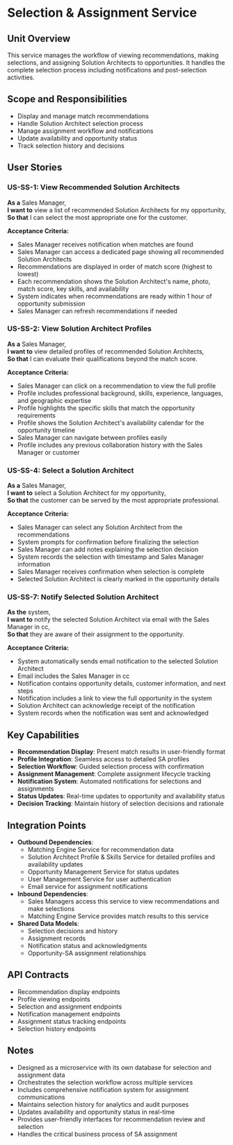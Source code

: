 # Selection & Assignment Service

## Unit Overview
This service manages the workflow of viewing recommendations, making selections, and assigning Solution Architects to opportunities. It handles the complete selection process including notifications and post-selection activities.

## Scope and Responsibilities
- Display and manage match recommendations
- Handle Solution Architect selection process
- Manage assignment workflow and notifications
- Update availability and opportunity status
- Track selection history and decisions

## User Stories

### US-SS-1: View Recommended Solution Architects
**As a** Sales Manager,  
**I want to** view a list of recommended Solution Architects for my opportunity,  
**So that** I can select the most appropriate one for the customer.

**Acceptance Criteria:**
- Sales Manager receives notification when matches are found
- Sales Manager can access a dedicated page showing all recommended Solution Architects
- Recommendations are displayed in order of match score (highest to lowest)
- Each recommendation shows the Solution Architect's name, photo, match score, key skills, and availability
- System indicates when recommendations are ready within 1 hour of opportunity submission
- Sales Manager can refresh recommendations if needed

### US-SS-2: View Solution Architect Profiles
**As a** Sales Manager,  
**I want to** view detailed profiles of recommended Solution Architects,  
**So that** I can evaluate their qualifications beyond the match score.

**Acceptance Criteria:**
- Sales Manager can click on a recommendation to view the full profile
- Profile includes professional background, skills, experience, languages, and geographic expertise
- Profile highlights the specific skills that match the opportunity requirements
- Profile shows the Solution Architect's availability calendar for the opportunity timeline
- Sales Manager can navigate between profiles easily
- Profile includes any previous collaboration history with the Sales Manager or customer

### US-SS-4: Select a Solution Architect
**As a** Sales Manager,  
**I want to** select a Solution Architect for my opportunity,  
**So that** the customer can be served by the most appropriate professional.

**Acceptance Criteria:**
- Sales Manager can select any Solution Architect from the recommendations
- System prompts for confirmation before finalizing the selection
- Sales Manager can add notes explaining the selection decision
- System records the selection with timestamp and Sales Manager information
- Sales Manager receives confirmation when selection is complete
- Selected Solution Architect is clearly marked in the opportunity details

### US-SS-7: Notify Selected Solution Architect
**As the** system,  
**I want to** notify the selected Solution Architect via email with the Sales Manager in cc,  
**So that** they are aware of their assignment to the opportunity.

**Acceptance Criteria:**
- System automatically sends email notification to the selected Solution Architect
- Email includes the Sales Manager in cc
- Notification contains opportunity details, customer information, and next steps
- Notification includes a link to view the full opportunity in the system
- Solution Architect can acknowledge receipt of the notification
- System records when the notification was sent and acknowledged

## Key Capabilities
- **Recommendation Display**: Present match results in user-friendly format
- **Profile Integration**: Seamless access to detailed SA profiles
- **Selection Workflow**: Guided selection process with confirmation
- **Assignment Management**: Complete assignment lifecycle tracking
- **Notification System**: Automated notifications for selections and assignments
- **Status Updates**: Real-time updates to opportunity and availability status
- **Decision Tracking**: Maintain history of selection decisions and rationale

## Integration Points
- **Outbound Dependencies**: 
  - Matching Engine Service for recommendation data
  - Solution Architect Profile & Skills Service for detailed profiles and availability updates
  - Opportunity Management Service for status updates
  - User Management Service for user authentication
  - Email service for assignment notifications
- **Inbound Dependencies**: 
  - Sales Managers access this service to view recommendations and make selections
  - Matching Engine Service provides match results to this service
- **Shared Data Models**: 
  - Selection decisions and history
  - Assignment records
  - Notification status and acknowledgments
  - Opportunity-SA assignment relationships

## API Contracts
- Recommendation display endpoints
- Profile viewing endpoints
- Selection and assignment endpoints
- Notification management endpoints
- Assignment status tracking endpoints
- Selection history endpoints

## Notes
- Designed as a microservice with its own database for selection and assignment data
- Orchestrates the selection workflow across multiple services
- Includes comprehensive notification system for assignment communications
- Maintains selection history for analytics and audit purposes
- Updates availability and opportunity status in real-time
- Provides user-friendly interfaces for recommendation review and selection
- Handles the critical business process of SA assignment
